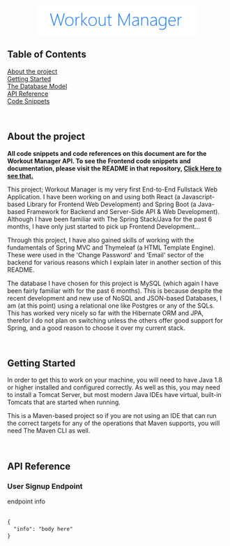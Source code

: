 <p align="center">
  <img src="/other/logo.png"  />
</p>

## Table of Contents

[ About the project ](#about)<br />
[ Getting Started ](#getting-started)<br />
[ The Database Model ](#database-model)<br />
[ API Reference ](#api)<br />
[ Code Snippets ](#code-snippets)<br />

<br />



[//]: <> (##### ABOUT SECTION #####)
[//]: <> (##### ABOUT SECTION #####)
<div id="about">

## About the project

<b>All code snippets and code references on this document are for the Workout Manager API. To see the Frontend code snippets and documentation, please visit the README in that repository, <a href="https://github.com/BenNeighbour/Workout-Manager-React/blob/master/README.md">Click Here to see that.</a></b>

This project; Workout Manager is my very first End-to-End Fullstack Web Application. I have been working on and using both React (a Javascript-based Library for Frontend Web Development) and Spring Boot (a Java-based Framework for Backend and Server-Side API & Web Development). Although I have been familiar with The Spring Stack/Java for the past 6 months, I have only just started to pick up Frontend Development...

Through this project, I have also gained skills of working with the fundamentals of Spring MVC and Thymeleaf (a HTML Template Engine). These were used in the 'Change Password' and 'Email' sector of the backend for various reasons which I explain later in another section of this README.

The database I have chosen for this project is MySQL (which again I have been fairly familiar with for the past 6 months). This is because despite the recent development and new use of NoSQL and JSON-based Databases, I am (at this point) using a relational one like Postgres or any of the SQLs. This has worked very nicely so far with the Hibernate ORM and JPA, therefor I do not plan on switching unless the others offer good support for Spring, and a good reason to choose it over my current stack.

<br />



[//]: <> (##### GETTING STARTED SECTION #####)
[//]: <> (##### GETTING STARTED SECTION #####)

<div id="getting-started">

## Getting Started

In order to get this to work on your machine, you will need to have Java 1.8 or higher installed and configured correctly. As well as this, you may need to install a Tomcat Server, but most modern Java IDEs have virtual, built-in Tomcats that are started when running.

This is a Maven-based project so if you are not using an IDE that can run the correct targets for any of the operations that Maven supports, you will need The Maven CLI as well.

<br />



[//]: <> (##### API SECTION #####)
[//]: <> (##### API SECTION #####)
<div id="api">

## API Reference

### User Signup Endpoint
endpoint info

```json5

{
  "info": "body here"
}

```

<br />
